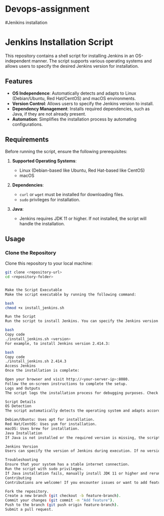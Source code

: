 # Devops-assignment

#Jenikins installation

# Jenkins Installation Script

This repository contains a shell script for installing Jenkins in an OS-independent manner. The script supports various operating systems and allows users to specify the desired Jenkins version for installation.

## Features

- **OS Independence**: Automatically detects and adapts to Linux (Debian/Ubuntu, Red Hat/CentOS) and macOS environments.
- **Version Control**: Allows users to specify the Jenkins version to install.
- **Dependency Management**: Installs required dependencies, such as Java, if they are not already present.
- **Automation**: Simplifies the installation process by automating configurations.

## Requirements

Before running the script, ensure the following prerequisites:

1. **Supported Operating Systems**:
   - Linux (Debian-based like Ubuntu, Red Hat-based like CentOS)
   - macOS

2. **Dependencies**:
   - `curl` or `wget` must be installed for downloading files.
   - `sudo` privileges for installation.

3. **Java**:
   - Jenkins requires JDK 11 or higher. If not installed, the script will handle the installation.

## Usage

### Clone the Repository

Clone this repository to your local machine:

```bash
git clone <repository-url>
cd <repository-folder>


Make the Script Executable
Make the script executable by running the following command:

bash
chmod +x install_jenkins.sh

Run the Script
Run the script to install Jenkins. You can specify the Jenkins version as an optional argument. If no version is specified, the script will install the latest available version.

bash
Copy code
./install_jenkins.sh <version>
For example, to install Jenkins version 2.414.3:

bash
Copy code
./install_jenkins.sh 2.414.3
Access Jenkins
Once the installation is complete:

Open your browser and visit http://<your-server-ip>:8080.
Follow the on-screen instructions to complete the setup.
Logs and Outputs
The script logs the installation process for debugging purposes. Check the console output for any errors or warnings.

Script Details
OS Detection
The script automatically detects the operating system and adapts accordingly:

Debian/Ubuntu: Uses apt for installation.
Red Hat/CentOS: Uses yum for installation.
macOS: Uses brew for installation.
Java Installation
If Java is not installed or the required version is missing, the script installs OpenJDK.

Jenkins Version
Users can specify the version of Jenkins during execution. If no version is provided, the script installs the latest stable version.

Troubleshooting
Ensure that your system has a stable internet connection.
Run the script with sudo privileges.
If Java installation fails, manually install JDK 11 or higher and rerun the script.
Contributing
Contributions are welcome! If you encounter issues or want to add features:

Fork the repository.
Create a new branch (git checkout -b feature-branch).
Commit your changes (git commit -m "Add feature").
Push to the branch (git push origin feature-branch).
Submit a pull request.
